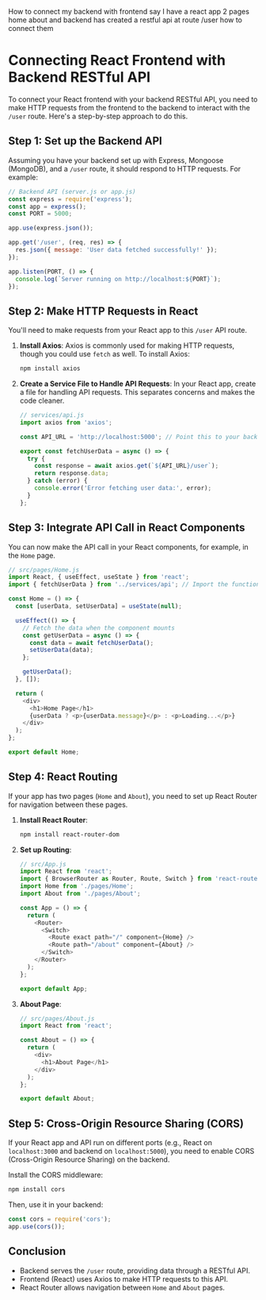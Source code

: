 How to connect my backend with frontend say I have a react app 2 pages home about and backend has created a restful api at route /user how to connect them 

# Connecting React Frontend with Backend RESTful API

To connect your React frontend with your backend RESTful API, you need to make HTTP requests from the frontend to the backend to interact with the `/user` route. Here's a step-by-step approach to do this.

## Step 1: Set up the Backend API

Assuming you have your backend set up with Express, Mongoose (MongoDB), and a `/user` route, it should respond to HTTP requests. For example:

```javascript
// Backend API (server.js or app.js)
const express = require('express');
const app = express();
const PORT = 5000;

app.use(express.json());

app.get('/user', (req, res) => {
  res.json({ message: 'User data fetched successfully!' });
});

app.listen(PORT, () => {
  console.log(`Server running on http://localhost:${PORT}`);
});
```

## Step 2: Make HTTP Requests in React

You'll need to make requests from your React app to this `/user` API route.

1. **Install Axios**: Axios is commonly used for making HTTP requests, though you could use `fetch` as well. To install Axios:
   ```bash
   npm install axios
   ```

2. **Create a Service File to Handle API Requests**: In your React app, create a file for handling API requests. This separates concerns and makes the code cleaner.

   ```javascript
   // services/api.js
   import axios from 'axios';

   const API_URL = 'http://localhost:5000'; // Point this to your backend

   export const fetchUserData = async () => {
     try {
       const response = await axios.get(`${API_URL}/user`);
       return response.data;
     } catch (error) {
       console.error('Error fetching user data:', error);
     }
   };
   ```

## Step 3: Integrate API Call in React Components

You can now make the API call in your React components, for example, in the `Home` page.

```javascript
// src/pages/Home.js
import React, { useEffect, useState } from 'react';
import { fetchUserData } from '../services/api'; // Import the function from services/api.js

const Home = () => {
  const [userData, setUserData] = useState(null);

  useEffect(() => {
    // Fetch the data when the component mounts
    const getUserData = async () => {
      const data = await fetchUserData();
      setUserData(data);
    };

    getUserData();
  }, []);

  return (
    <div>
      <h1>Home Page</h1>
      {userData ? <p>{userData.message}</p> : <p>Loading...</p>}
    </div>
  );
};

export default Home;
```

## Step 4: React Routing

If your app has two pages (`Home` and `About`), you need to set up React Router for navigation between these pages.

1. **Install React Router**:
   ```bash
   npm install react-router-dom
   ```

2. **Set up Routing**:

   ```javascript
   // src/App.js
   import React from 'react';
   import { BrowserRouter as Router, Route, Switch } from 'react-router-dom';
   import Home from './pages/Home';
   import About from './pages/About';

   const App = () => {
     return (
       <Router>
         <Switch>
           <Route exact path="/" component={Home} />
           <Route path="/about" component={About} />
         </Switch>
       </Router>
     );
   };

   export default App;
   ```

3. **About Page**:
   ```javascript
   // src/pages/About.js
   import React from 'react';

   const About = () => {
     return (
       <div>
         <h1>About Page</h1>
       </div>
     );
   };

   export default About;
   ```

## Step 5: Cross-Origin Resource Sharing (CORS)

If your React app and API run on different ports (e.g., React on `localhost:3000` and backend on `localhost:5000`), you need to enable CORS (Cross-Origin Resource Sharing) on the backend.

Install the CORS middleware:
```bash
npm install cors
```

Then, use it in your backend:

```javascript
const cors = require('cors');
app.use(cors());
```

## Conclusion

- Backend serves the `/user` route, providing data through a RESTful API.
- Frontend (React) uses Axios to make HTTP requests to this API.
- React Router allows navigation between `Home` and `About` pages.
